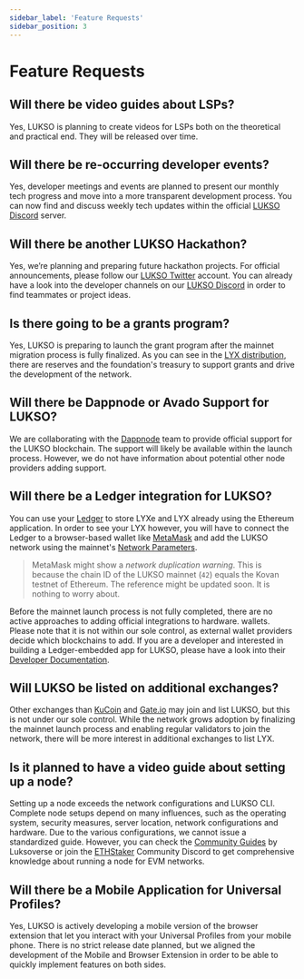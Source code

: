```yaml
---
sidebar_label: 'Feature Requests'
sidebar_position: 3
---
```


# Feature Requests

## Will there be video guides about LSPs?

Yes, LUKSO is planning to create videos for LSPs both on the theoretical and practical end. They will be released over time.

## Will there be re-occurring developer events?

Yes, developer meetings and events are planned to present our monthly tech progress and move into a more transparent development process. You can now find and discuss weekly tech updates within the official [LUKSO Discord](https://discord.gg/lukso) server.

## Will there be another LUKSO Hackathon?

Yes, we’re planning and preparing future hackathon projects. For official announcements, please follow our [LUKSO Twitter](https://twitter.com/lukso_io) account. You can already have a look into the developer channels on our [LUKSO Discord](https://discord.gg/lukso) in order to find teammates or project ideas.

## Is there going to be a grants program?

Yes, LUKSO is preparing to launch the grant program after the mainnet migration process is fully finalized. As you can see in the [LYX distribution](https://medium.com/lukso/the-lyxe-migration-process-374053e5ddf5), there are reserves and the foundation's treasury to support grants and drive the development of the network.

## Will there be Dappnode or Avado Support for LUKSO?

We are collaborating with the [Dappnode](https://Dappnode.com/) team to provide official support for the LUKSO blockchain. The support will likely be available within the launch process. However, we do not have information about potential other node providers adding support.

## Will there be a Ledger integration for LUKSO?

You can use your [Ledger](https://www.ledger.com/) to store LYXe and LYX already using the Ethereum application. In order to see your LYX however, you will have to connect the Ledger to a browser-based wallet like [MetaMask](https://metamask.io/) and add the LUKSO network using the mainnet's [Network Parameters](../../networks/mainnet/parameters.md).

> MetaMask might show a _network duplication warning_. This is because the chain ID of the LUKSO mainnet (`42`) equals the Kovan testnet of Ethereum. The reference might be updated soon. It is nothing to worry about.

Before the mainnet launch process is not fully completed, there are no active approaches to adding official integrations to hardware. wallets. Please note that it is not within our sole control, as external wallet providers decide which blockchains to add. If you are a developer and interested in building a Ledger-embedded app for LUKSO, please have a look into their [Developer Documentation](https://developers.ledger.com/).

## Will LUKSO be listed on additional exchanges?

Other exchanges than [KuCoin](https://www.kucoin.com/de) and [Gate.io](https://www.gate.io/) may join and list LUKSO, but this is not under our sole control. While the network grows adoption by finalizing the mainnet launch process and enabling regular validators to join the network, there will be more interest in additional exchanges to list LYX.

## Is it planned to have a video guide about setting up a node?

Setting up a node exceeds the network configurations and LUKSO CLI. Complete node setups depend on many influences, such as the operating system, security measures, server location, network configurations and hardware. Due to the various configurations, we cannot issue a standardized guide. However, you can check the [Community Guides](https://docs.luksoverse.io/) by Luksoverse or join the [ETHStaker](https://discord.com/invite/ucsTcA2wTq) Community Discord to get comprehensive knowledge about running a node for EVM networks.

## Will there be a Mobile Application for Universal Profiles?

Yes, LUKSO is actively developing a mobile version of the browser extension that let you interact with your Universal Profiles from your mobile phone. There is no strict release date planned, but we aligned the development of the Mobile and Browser Extension in order to be able to quickly implement features on both sides.
